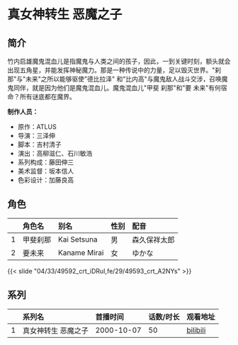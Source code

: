 # 真女神转生 恶魔之子


## 简介

竹内启雄魔鬼混血儿是指魔鬼与人类之间的孩子，因此，一到关键时刻，额头就会出现五角星，并能发挥神秘魔力。那是一种传说中的力量，足以毁灭世界。"刹那"与"未来"之所以能够驱使"德比拉泽" 和"比内高"与魔鬼敌人战斗交涉，召唤魔鬼同伴，就是因为他们是魔鬼混血儿。魔鬼混血儿"甲斐 刹那"和"要 未来"有何宿命？所有谜底都在魔界。

**制作人员：**
- 原作：ATLUS
- 导演：三泽伸
- 脚本：吉村清子
- 演出：高柳滋仁、石川敏浩
- 系列构成：藤田伸三
- 美术监督：坂本信人
- 色彩设计：加藤良高

## 角色

|     |   角色名   |   别名  | 性别 |  配音  |
|:--- |:------  |:----      |:---  |:--   |
| 1 | 甲斐刹那 | Kai Setsuna | 男 | 森久保祥太郎 |
| 2 | 要未来 | Kaname Mirai | 女 | ゆかな |

{{< slide "04/33/49592_crt_iDRuI,fe/29/49593_crt_A2NYs" >}}

## 系列

|     |   系列名   |   首播时间  | 话数/时长  | 观看地址 |
|:---  |:------    |:----      |:---       |:---  |
| 1 | 真女神转生 恶魔之子 | 2000-10-07 | 50 | [bilibili](https://www.bilibili.com/bangumi/play/ep46988) |

<!--

## 配乐

{{< music auto="https://y.qq.com/n/yqq/album/.html" >}}

-->




